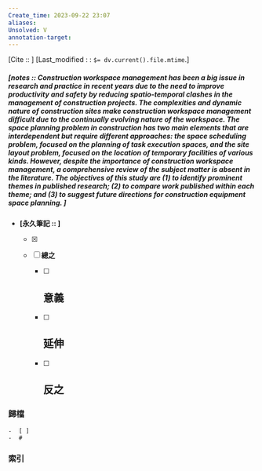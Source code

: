 ```yaml
---
Create_time: 2023-09-22 23:07
aliases: 
Unsolved: V
annotation-target:
---
```

[Cite ::  ]
[Last_modified : : `$= dv.current().file.mtime`.]
##### [notes ::  Construction workspace management has been a big issue in research and practice in recent years due to the need to improve productivity and safety by reducing spatio-temporal clashes in the management of construction projects. The complexities and dynamic nature of construction sites make construction workspace management difficult due to the continually evolving nature of the workspace. The space planning problem in construction has two main elements that are interdependent but require different approaches: the space scheduling problem, focused on the planning of task execution spaces, and the site layout problem, focused on the location of temporary facilities of various kinds. However, despite the importance of construction workspace management, a comprehensive review of the subject matter is absent in the literature. The objectives of this study are (1) to identify prominent themes in published research; (2) to compare work published within each theme; and (3) to suggest future directions for construction equipment space planning. ]

- **[永久筆記 :: ]**
	
	- [x]
	
	- [ ] **總之**
		
		- [ ] **意義**
			-
		
		- [ ] **延伸**
			- 
		
		- [ ] **反之**
			-
		


### 歸檔 
	-  [ ]
	-  #

### 索引
